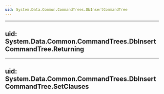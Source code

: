 ```yaml
---
uid: System.Data.Common.CommandTrees.DbInsertCommandTree
---
```


---
uid: System.Data.Common.CommandTrees.DbInsertCommandTree.Returning
---

---
uid: System.Data.Common.CommandTrees.DbInsertCommandTree.SetClauses
---
